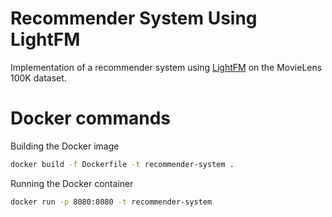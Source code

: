 # Recommender System Using LightFM

Implementation of a recommender system using [LightFM](https://making.lyst.com/lightfm/docs/home.html) on the MovieLens 100K dataset.

# Docker commands

Building the Docker image
```bash
docker build -f Dockerfile -t recommender-system .
```
Running the Docker container
```bash
docker run -p 8080:8080 -t recommender-system
```
